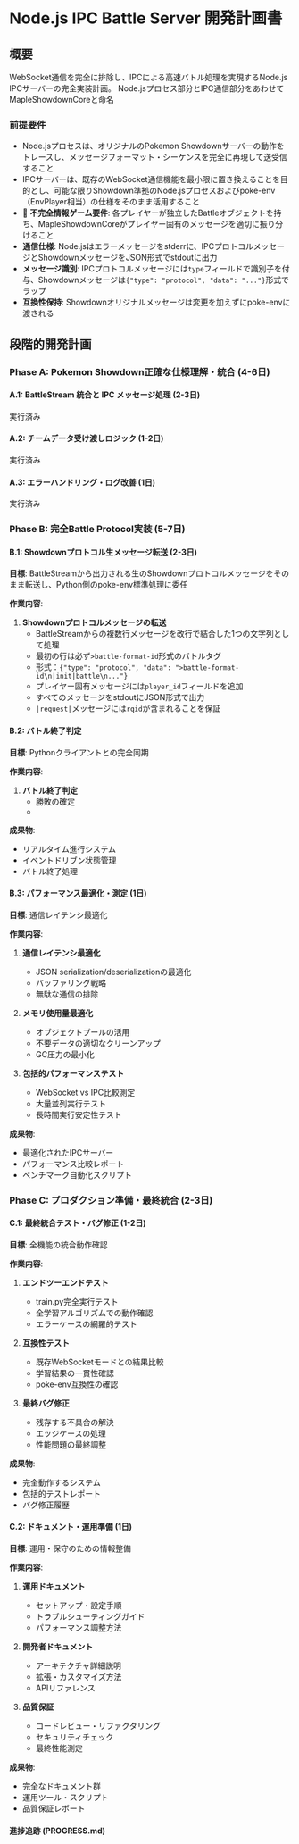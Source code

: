 # Node.js IPC Battle Server 開発計画書

## 概要

WebSocket通信を完全に排除し、IPCによる高速バトル処理を実現するNode.js IPCサーバーの完全実装計画。
Node.jsプロセス部分とIPC通信部分をあわせてMapleShowdownCoreと命名

### 前提要件

- Node.jsプロセスは、オリジナルのPokemon Showdownサーバーの動作をトレースし、メッセージフォーマット・シーケンスを完全に再現して送受信すること  
- IPCサーバーは、既存のWebSocket通信機能を最小限に置き換えることを目的とし、可能な限りShowdown準拠のNode.jsプロセスおよびpoke-env（EnvPlayer相当）の仕様をそのまま活用すること
- 🚨 **不完全情報ゲーム要件**: 各プレイヤーが独立したBattleオブジェクトを持ち、MapleShowdownCoreがプレイヤー固有のメッセージを適切に振り分けること
- **通信仕様**: Node.jsはエラーメッセージをstderrに、IPCプロトコルメッセージとShowdownメッセージをJSON形式でstdoutに出力
- **メッセージ識別**: IPCプロトコルメッセージには`type`フィールドで識別子を付与、Showdownメッセージは`{"type": "protocol", "data": "..."}`形式でラップ
- **互換性保持**: Showdownオリジナルメッセージは変更を加えずにpoke-envに渡される  


## 段階的開発計画

### Phase A: Pokemon Showdown正確な仕様理解・統合 (4-6日)

#### A.1: BattleStream 統合と IPC メッセージ処理 (2-3日)
実行済み

#### A.2: チームデータ受け渡しロジック (1-2日)
実行済み

#### A.3: エラーハンドリング・ログ改善 (1日)
実行済み

### Phase B: 完全Battle Protocol実装 (5-7日)

#### B.1: Showdownプロトコル生メッセージ転送 (2-3日)
**目標**: BattleStreamから出力される生のShowdownプロトコルメッセージをそのまま転送し、Python側のpoke-env標準処理に委任

**作業内容**:
1. **Showdownプロトコルメッセージの転送**
   - BattleStreamからの複数行メッセージを改行で結合した1つの文字列として処理
   - 最初の行は必ず`>battle-format-id`形式のバトルタグ
   - 形式：`{"type": "protocol", "data": ">battle-format-id\n|init|battle\n..."}`
   - プレイヤー固有メッセージには`player_id`フィールドを追加
   - すべてのメッセージをstdoutにJSON形式で出力
   - `|request|`メッセージには`rqid`が含まれることを保証



#### B.2: バトル終了判定 
**目標**: Pythonクライアントとの完全同期

**作業内容**:

1. **バトル終了判定**
   - 勝敗の確定
   - 

**成果物**:
- リアルタイム進行システム
- イベントドリブン状態管理
- バトル終了処理

#### B.3: パフォーマンス最適化・測定 (1日)
**目標**: 通信レイテンシ最適化

**作業内容**:
1. **通信レイテンシ最適化**
   - JSON serialization/deserializationの最適化
   - バッファリング戦略
   - 無駄な通信の排除

2. **メモリ使用量最適化**
   - オブジェクトプールの活用
   - 不要データの適切なクリーンアップ
   - GC圧力の最小化

3. **包括的パフォーマンステスト**
   - WebSocket vs IPC比較測定
   - 大量並列実行テスト
   - 長時間実行安定性テスト

**成果物**:
- 最適化されたIPCサーバー
- パフォーマンス比較レポート
- ベンチマーク自動化スクリプト

### Phase C: プロダクション準備・最終統合 (2-3日)

#### C.1: 最終統合テスト・バグ修正 (1-2日)
**目標**: 全機能の統合動作確認

**作業内容**:
1. **エンドツーエンドテスト**
   - train.py完全実行テスト
   - 全学習アルゴリズムでの動作確認
   - エラーケースの網羅的テスト

2. **互換性テスト**
   - 既存WebSocketモードとの結果比較
   - 学習結果の一貫性確認
   - poke-env互換性の確認

3. **最終バグ修正**
   - 残存する不具合の解決
   - エッジケースの処理
   - 性能問題の最終調整

**成果物**:
- 完全動作するシステム
- 包括的テストレポート
- バグ修正履歴

#### C.2: ドキュメント・運用準備 (1日)
**目標**: 運用・保守のための情報整備

**作業内容**:
1. **運用ドキュメント**
   - セットアップ・設定手順
   - トラブルシューティングガイド
   - パフォーマンス調整方法

2. **開発者ドキュメント**
   - アーキテクチャ詳細説明
   - 拡張・カスタマイズ方法
   - APIリファレンス

3. **品質保証**
   - コードレビュー・リファクタリング
   - セキュリティチェック
   - 最終性能測定

**成果物**:
- 完全なドキュメント群
- 運用ツール・スクリプト
- 品質保証レポート


#### 進捗追跡 (PROGRESS.md)
